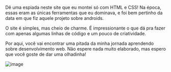 Dê uma espiada neste site que eu montei só com HTML e CSS! Na época, essas eram as únicas ferramentas que eu dominava, e foi bem pertinho da data em que fiz aquele projeto sobre androids.

O site é simples, mas cheio de charme. É impressionante o que dá pra fazer com apenas algumas linhas de código e um pouco de criatividade.

Por aqui, você vai encontrar uma pitada da minha jornada aprendendo sobre desenvolvimento web. Não espere nada muito elaborado, mas espero que você goste de dar uma olhadinha!

![image](https://github.com/Murilophy/ProjetoCordel/assets/137320364/2a0d5dc3-672b-486f-a23a-26d16910ec29)
